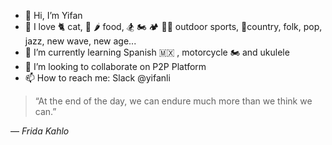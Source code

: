 - 👋 Hi, I’m Yifan
- 👀 I love 🐈 cat, 🍱 🌶️ food, 🏂 🏍️ 🏕️ 🏊‍♀️ outdoor sports, 🎵country, folk, pop, jazz, new wave, new age... 
- 🌱 I’m currently learning Spanish 🇲🇽 , motorcycle 🏍️ and ukulele
- 💞️ I’m looking to collaborate on P2P Platform
- 📫 How to reach me: Slack @yifanli

> “At the end of the day, we can endure much more than we think we can.”

― _Frida Kahlo_

<!---
yifan-block/yifan-block is a ✨ special ✨ repository because its `README.md` (this file) appears on your GitHub profile.
You can click the Preview link to take a look at your changes.
--->
